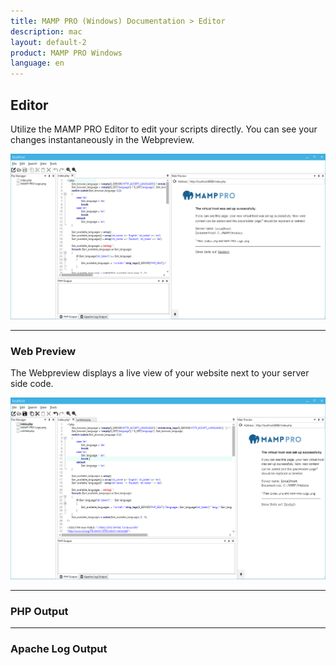 ```yaml
---
title: MAMP PRO (Windows) Documentation > Editor
description: mac
layout: default-2
product: MAMP PRO Windows
language: en
---
```


## Editor

Utilize the MAMP PRO Editor to edit your scripts directly. You can see your changes instantaneously in the Webpreview.

![MAMP](/en/MAMP-PRO-Windows/Editor/Editor.png)

---

### Web Preview

The Webpreview displays a live view of your website next to your server side code.

![MAMP](/en/MAMP-PRO-Windows/Editor/webPreview.png)

---

### PHP Output


---

### Apache Log Output


